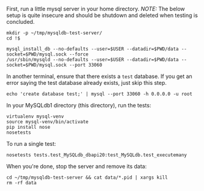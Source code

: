First, run a little mysql server in your home directory.
*NOTE:* The below setup is quite insecure and should be shutdown and deleted when testing is concluded.

    mkdir -p ~/tmp/mysqldb-test-server/
    cd !$

    mysql_install_db --no-defaults --user=$USER --datadir=$PWD/data --socket=$PWD/mysql.sock --force
    /usr/sbin/mysqld --no-defaults --user=$USER --datadir=$PWD/data --socket=$PWD/mysql.sock --port 33060


In another terminal, ensure that there exists a `test` database.
If you get an error saying the test database already exists, just skip this step.

    echo 'create database test;' | mysql --port 33060 -h 0.0.0.0 -u root


In your MySQLdb1 directory (this directory), run the tests:  

    virtualenv mysql-venv
    source mysql-venv/bin/activate
    pip install nose
    nosetests


To run a single test:

    nosetests tests.test_MySQLdb_dbapi20:test_MySQLdb.test_executemany


When you're done, stop the server and remove its data:

    cd ~/tmp/mysqldb-test-server && cat data/*.pid | xargs kill
    rm -rf data
